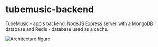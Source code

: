 # tubemusic-backend

TubeMusic - app's backend. NodeJS Express server with a MongoDB database and Redis - database used as a cache.


![Architecture figure](https://user-images.githubusercontent.com/37773658/116883012-c7c4c780-ac2d-11eb-9026-c5c80bbbd50b.png)
